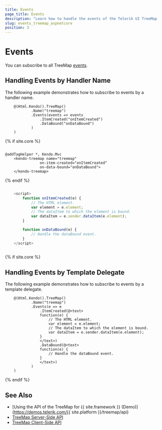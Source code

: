 ```yaml
---
title: Events
page_title: Events
description: "Learn how to handle the events of the Telerik UI TreeMap component for {{ site.framework }}."
slug: events_treemap_aspnetcore
position: 3
---
```


# Events

You can subscribe to all TreeMap [events](https://docs.telerik.com/kendo-ui/api/javascript/dataviz/ui/treemap#events).

## Handling Events by Handler Name

The following example demonstrates how to subscribe to events by a handler name.

```HtmlHelper
    @(Html.Kendo().TreeMap()
            .Name("treemap")
            .Events(events => events
                .ItemCreated("onItemCreated")
                .DataBound("onDataBound")
            )
    )
```
{% if site.core %}
```TagHelper

@addTagHelper *, Kendo.Mvc
    <kendo-treemap name="treemap" 
                on-item-created="onItemCreated" 
                on-data-bound="onDataBound">
    </kendo-treemap>

```
{% endif %}
```script.js

    <script>
        function onItemCreated(e) {
            // The HTML element.
            var element = e.element;
            // The dataItem to which the element is bound.
            var dataItem = e.sender.dataItem(e.element);
        }

        function onDataBound(e) {
            // Handle the dataBound event.
        }
    </script>
    
```

{% if site.core %}
## Handling Events by Template Delegate

The following example demonstrates how to subscribe to events by a template delegate.

```HtmlHelper
    @(Html.Kendo().TreeMap()
            .Name("treemap")
            .Events(e => e
                .ItemCreated(@<text>
                function(e) {
                    // The HTML element.
                    var element = e.element;
                    // The dataItem to which the element is bound.
                    var dataItem = e.sender.dataItem(e.element);
                }
                </text>)
                .DataBound(@<text>
                function(e) {
                    // Handle the dataBound event.
                }
                </text>)
            )
    )
```

{% endif %}

## See Also

* [Using the API of the TreeMap for {{ site.framework }} (Demo)](https://demos.telerik.com/{{ site.platform }}/treemap/api)
* [TreeMap Server-Side API](/api/treemap)
* [TreeMap Client-Side API](https://docs.telerik.com/kendo-ui/api/javascript/ui/treemap)